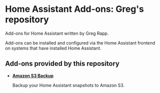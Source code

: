 # Home Assistant Add-ons: Greg's repository

Add-ons for Home Assistant written by Greg Rapp.

Add-ons can be installed and configured via the Home Assistant frontend on
systems that have installed Home Assistant.

## Add-ons provided by this repository

- **[Amazon S3 Backup](/amazon-s3-backup)**
    
    Backup your Home Assistant snapshots to Amazon S3.
